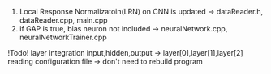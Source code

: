 1. Local Response Normalizatoin(LRN) on CNN is updated -> dataReader.h, dataReader.cpp, main.cpp
2. if GAP is true, bias neuron not included -> neuralNetwork.cpp, neuralNetworkTrainer.cpp

!Todo! 
layer integration input,hidden,output -> layer[0],layer[1],layer[2]
reading configuration file -> don't need to rebuild program
